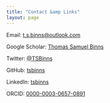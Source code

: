 ```yaml
---
title: "Contact &amp Links"
layout: page
---
```


<i class='fa fa-home'></i>
Email: [t.s.binns@outlook.com](mailto:t.s.binns@outlook.com)

<i class="fab fa-google"></i> Google Scholar: [Thomas Samuel Binns](https://scholar.google.co.uk/citations?user=S8yDxUEAAAAJ)

<i class="fab fa-twitter"></i> Twitter: [@TSBinns](https://twitter.com/TSBinns)

<i class="fab fa-github"></i> GitHub: [tsbinns](https://github.com/tsbinns)

<i class="fab fa-linkedin"></i> LinkedIn: [tsbinns](https://www.linkedin.com/in/tsbinns/)

<i class="fab fa-orcid"></i> ORCID: [0000-0003-0657-0891](https://orcid.org/0000-0003-0657-0891)
